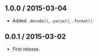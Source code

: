 1.0.0 / 2015-03-04
------------------

- Added `.decode()`, `.parse()`, `.format()`.


0.0.1 / 2015-03-02
------------------

- First release.
